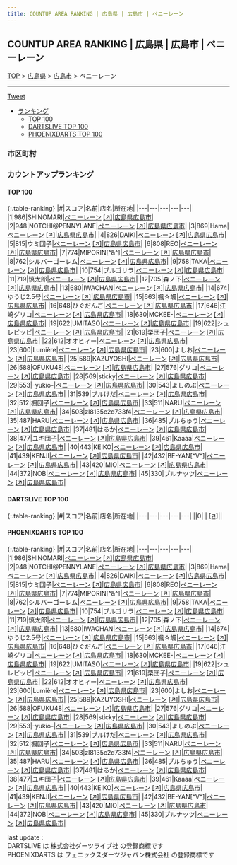 ```yaml
---
title: COUNTUP AREA RANKING | 広島県 | 広島市 | ペニーレーン
---
```

## COUNTUP AREA RANKING | 広島県 | 広島市 | ペニーレーン

[TOP](/darts/rank/) > [広島県](/darts/rank/広島県/) > [広島市](/darts/rank/広島県/広島市/) > ペニーレーン

___

<a href="https://twitter.com/share?ref_src=twsrc%5Etfw" data-text="COUNTUP AREA RANKING | 広島県広島市ペニーレーン" class="twitter-share-button" data-hashtags="DARTSLIVE,PHOENIXDARTS,darts,ダーツ" data-show-count="false">Tweet</a>

* [ランキング](#カウントアップランキング)
    * [TOP 100](#top-100)
    * [DARTSLIVE TOP 100](#dartslive-top-100)
    * [PHOENIXDARTS TOP 100](#phoenixdarts-top-100)

### 市区町村

<ul>

</ul>

### カウントアップランキング

#### TOP 100



{:.table-ranking}
|#|スコア|名前|店名|所在地|
|---|---|---|---|---|
|1|986|<span class="rank-name-pd">SHINOMARI</span>|<a href="/darts/rank/shops/7171.html">ペニーレーン</a> <a href="https://vs.phoenixdarts.com/jp/shop/shopDetailInfo/s_7171?s_seq=7171">[↗]</a>|<a href="/darts/rank/広島県/広島市">広島県広島市</a>|
|2|948|<span class="rank-name-pd">NOTCHI@PENNYLANE</span>|<a href="/darts/rank/shops/7171.html">ペニーレーン</a> <a href="https://vs.phoenixdarts.com/jp/shop/shopDetailInfo/s_7171?s_seq=7171">[↗]</a>|<a href="/darts/rank/広島県/広島市">広島県広島市</a>|
|3|869|<span class="rank-name-pd">Hama</span>|<a href="/darts/rank/shops/7171.html">ペニーレーン</a> <a href="https://vs.phoenixdarts.com/jp/shop/shopDetailInfo/s_7171?s_seq=7171">[↗]</a>|<a href="/darts/rank/広島県/広島市">広島県広島市</a>|
|4|826|<span class="rank-name-pd">DAIKI</span>|<a href="/darts/rank/shops/7171.html">ペニーレーン</a> <a href="https://vs.phoenixdarts.com/jp/shop/shopDetailInfo/s_7171?s_seq=7171">[↗]</a>|<a href="/darts/rank/広島県/広島市">広島県広島市</a>|
|5|815|<span class="rank-name-pd">ウミ団子</span>|<a href="/darts/rank/shops/7171.html">ペニーレーン</a> <a href="https://vs.phoenixdarts.com/jp/shop/shopDetailInfo/s_7171?s_seq=7171">[↗]</a>|<a href="/darts/rank/広島県/広島市">広島県広島市</a>|
|6|808|<span class="rank-name-pd">REO</span>|<a href="/darts/rank/shops/7171.html">ペニーレーン</a> <a href="https://vs.phoenixdarts.com/jp/shop/shopDetailInfo/s_7171?s_seq=7171">[↗]</a>|<a href="/darts/rank/広島県/広島市">広島県広島市</a>|
|7|774|<span class="rank-name-pd">MIPORIN[^&amp;^]</span>|<a href="/darts/rank/shops/7171.html">ペニーレーン</a> <a href="https://vs.phoenixdarts.com/jp/shop/shopDetailInfo/s_7171?s_seq=7171">[↗]</a>|<a href="/darts/rank/広島県/広島市">広島県広島市</a>|
|8|762|<span class="rank-name-pd">シルバーゴーレム</span>|<a href="/darts/rank/shops/7171.html">ペニーレーン</a> <a href="https://vs.phoenixdarts.com/jp/shop/shopDetailInfo/s_7171?s_seq=7171">[↗]</a>|<a href="/darts/rank/広島県/広島市">広島県広島市</a>|
|9|758|<span class="rank-name-pd">TAKA</span>|<a href="/darts/rank/shops/7171.html">ペニーレーン</a> <a href="https://vs.phoenixdarts.com/jp/shop/shopDetailInfo/s_7171?s_seq=7171">[↗]</a>|<a href="/darts/rank/広島県/広島市">広島県広島市</a>|
|10|754|<span class="rank-name-pd">ブルゴリラ</span>|<a href="/darts/rank/shops/7171.html">ペニーレーン</a> <a href="https://vs.phoenixdarts.com/jp/shop/shopDetailInfo/s_7171?s_seq=7171">[↗]</a>|<a href="/darts/rank/広島県/広島市">広島県広島市</a>|
|11|719|<span class="rank-name-pd">慎太郎</span>|<a href="/darts/rank/shops/7171.html">ペニーレーン</a> <a href="https://vs.phoenixdarts.com/jp/shop/shopDetailInfo/s_7171?s_seq=7171">[↗]</a>|<a href="/darts/rank/広島県/広島市">広島県広島市</a>|
|12|705|<span class="rank-name-pd">森ノ下</span>|<a href="/darts/rank/shops/7171.html">ペニーレーン</a> <a href="https://vs.phoenixdarts.com/jp/shop/shopDetailInfo/s_7171?s_seq=7171">[↗]</a>|<a href="/darts/rank/広島県/広島市">広島県広島市</a>|
|13|680|<span class="rank-name-pd">IWACHAN</span>|<a href="/darts/rank/shops/7171.html">ペニーレーン</a> <a href="https://vs.phoenixdarts.com/jp/shop/shopDetailInfo/s_7171?s_seq=7171">[↗]</a>|<a href="/darts/rank/広島県/広島市">広島県広島市</a>|
|14|674|<span class="rank-name-pd">ゆうじ2.5号</span>|<a href="/darts/rank/shops/7171.html">ペニーレーン</a> <a href="https://vs.phoenixdarts.com/jp/shop/shopDetailInfo/s_7171?s_seq=7171">[↗]</a>|<a href="/darts/rank/広島県/広島市">広島県広島市</a>|
|15|663|<span class="rank-name-pd">楓☆颯</span>|<a href="/darts/rank/shops/7171.html">ペニーレーン</a> <a href="https://vs.phoenixdarts.com/jp/shop/shopDetailInfo/s_7171?s_seq=7171">[↗]</a>|<a href="/darts/rank/広島県/広島市">広島県広島市</a>|
|16|648|<span class="rank-name-pd">ひぐだんご</span>|<a href="/darts/rank/shops/7171.html">ペニーレーン</a> <a href="https://vs.phoenixdarts.com/jp/shop/shopDetailInfo/s_7171?s_seq=7171">[↗]</a>|<a href="/darts/rank/広島県/広島市">広島県広島市</a>|
|17|646|<span class="rank-name-pd">江崎グリコ</span>|<a href="/darts/rank/shops/7171.html">ペニーレーン</a> <a href="https://vs.phoenixdarts.com/jp/shop/shopDetailInfo/s_7171?s_seq=7171">[↗]</a>|<a href="/darts/rank/広島県/広島市">広島県広島市</a>|
|18|630|<span class="rank-name-pd">MCKEE-</span>|<a href="/darts/rank/shops/7171.html">ペニーレーン</a> <a href="https://vs.phoenixdarts.com/jp/shop/shopDetailInfo/s_7171?s_seq=7171">[↗]</a>|<a href="/darts/rank/広島県/広島市">広島県広島市</a>|
|19|622|<span class="rank-name-pd">UMITASO</span>|<a href="/darts/rank/shops/7171.html">ペニーレーン</a> <a href="https://vs.phoenixdarts.com/jp/shop/shopDetailInfo/s_7171?s_seq=7171">[↗]</a>|<a href="/darts/rank/広島県/広島市">広島県広島市</a>|
|19|622|<span class="rank-name-pd">シュレピッピ</span>|<a href="/darts/rank/shops/7171.html">ペニーレーン</a> <a href="https://vs.phoenixdarts.com/jp/shop/shopDetailInfo/s_7171?s_seq=7171">[↗]</a>|<a href="/darts/rank/広島県/広島市">広島県広島市</a>|
|21|619|<span class="rank-name-pd">栗団子</span>|<a href="/darts/rank/shops/7171.html">ペニーレーン</a> <a href="https://vs.phoenixdarts.com/jp/shop/shopDetailInfo/s_7171?s_seq=7171">[↗]</a>|<a href="/darts/rank/広島県/広島市">広島県広島市</a>|
|22|612|<span class="rank-name-pd">オオヒィー</span>|<a href="/darts/rank/shops/7171.html">ペニーレーン</a> <a href="https://vs.phoenixdarts.com/jp/shop/shopDetailInfo/s_7171?s_seq=7171">[↗]</a>|<a href="/darts/rank/広島県/広島市">広島県広島市</a>|
|23|600|<span class="rank-name-pd">Lumière</span>|<a href="/darts/rank/shops/7171.html">ペニーレーン</a> <a href="https://vs.phoenixdarts.com/jp/shop/shopDetailInfo/s_7171?s_seq=7171">[↗]</a>|<a href="/darts/rank/広島県/広島市">広島県広島市</a>|
|23|600|<span class="rank-name-pd">よしお</span>|<a href="/darts/rank/shops/7171.html">ペニーレーン</a> <a href="https://vs.phoenixdarts.com/jp/shop/shopDetailInfo/s_7171?s_seq=7171">[↗]</a>|<a href="/darts/rank/広島県/広島市">広島県広島市</a>|
|25|589|<span class="rank-name-pd">KAZUYOSHI</span>|<a href="/darts/rank/shops/7171.html">ペニーレーン</a> <a href="https://vs.phoenixdarts.com/jp/shop/shopDetailInfo/s_7171?s_seq=7171">[↗]</a>|<a href="/darts/rank/広島県/広島市">広島県広島市</a>|
|26|588|<span class="rank-name-pd">OFUKU48</span>|<a href="/darts/rank/shops/7171.html">ペニーレーン</a> <a href="https://vs.phoenixdarts.com/jp/shop/shopDetailInfo/s_7171?s_seq=7171">[↗]</a>|<a href="/darts/rank/広島県/広島市">広島県広島市</a>|
|27|576|<span class="rank-name-pd">グリコ</span>|<a href="/darts/rank/shops/7171.html">ペニーレーン</a> <a href="https://vs.phoenixdarts.com/jp/shop/shopDetailInfo/s_7171?s_seq=7171">[↗]</a>|<a href="/darts/rank/広島県/広島市">広島県広島市</a>|
|28|569|<span class="rank-name-pd">sticky</span>|<a href="/darts/rank/shops/7171.html">ペニーレーン</a> <a href="https://vs.phoenixdarts.com/jp/shop/shopDetailInfo/s_7171?s_seq=7171">[↗]</a>|<a href="/darts/rank/広島県/広島市">広島県広島市</a>|
|29|553|<span class="rank-name-pd">-yukio-</span>|<a href="/darts/rank/shops/7171.html">ペニーレーン</a> <a href="https://vs.phoenixdarts.com/jp/shop/shopDetailInfo/s_7171?s_seq=7171">[↗]</a>|<a href="/darts/rank/広島県/広島市">広島県広島市</a>|
|30|543|<span class="rank-name-pd">よしのぶ</span>|<a href="/darts/rank/shops/7171.html">ペニーレーン</a> <a href="https://vs.phoenixdarts.com/jp/shop/shopDetailInfo/s_7171?s_seq=7171">[↗]</a>|<a href="/darts/rank/広島県/広島市">広島県広島市</a>|
|31|539|<span class="rank-name-pd">ブルけだ</span>|<a href="/darts/rank/shops/7171.html">ペニーレーン</a> <a href="https://vs.phoenixdarts.com/jp/shop/shopDetailInfo/s_7171?s_seq=7171">[↗]</a>|<a href="/darts/rank/広島県/広島市">広島県広島市</a>|
|32|512|<span class="rank-name-pd">楓団子</span>|<a href="/darts/rank/shops/7171.html">ペニーレーン</a> <a href="https://vs.phoenixdarts.com/jp/shop/shopDetailInfo/s_7171?s_seq=7171">[↗]</a>|<a href="/darts/rank/広島県/広島市">広島県広島市</a>|
|33|511|<span class="rank-name-pd">NARU</span>|<a href="/darts/rank/shops/7171.html">ペニーレーン</a> <a href="https://vs.phoenixdarts.com/jp/shop/shopDetailInfo/s_7171?s_seq=7171">[↗]</a>|<a href="/darts/rank/広島県/広島市">広島県広島市</a>|
|34|503|<span class="rank-name-pd">zl8135c2d733f4</span>|<a href="/darts/rank/shops/7171.html">ペニーレーン</a> <a href="https://vs.phoenixdarts.com/jp/shop/shopDetailInfo/s_7171?s_seq=7171">[↗]</a>|<a href="/darts/rank/広島県/広島市">広島県広島市</a>|
|35|487|<span class="rank-name-pd">HARU</span>|<a href="/darts/rank/shops/7171.html">ペニーレーン</a> <a href="https://vs.phoenixdarts.com/jp/shop/shopDetailInfo/s_7171?s_seq=7171">[↗]</a>|<a href="/darts/rank/広島県/広島市">広島県広島市</a>|
|36|485|<span class="rank-name-pd">ブルちゅう</span>|<a href="/darts/rank/shops/7171.html">ペニーレーン</a> <a href="https://vs.phoenixdarts.com/jp/shop/shopDetailInfo/s_7171?s_seq=7171">[↗]</a>|<a href="/darts/rank/広島県/広島市">広島県広島市</a>|
|37|481|<span class="rank-name-pd">はるか</span>|<a href="/darts/rank/shops/7171.html">ペニーレーン</a> <a href="https://vs.phoenixdarts.com/jp/shop/shopDetailInfo/s_7171?s_seq=7171">[↗]</a>|<a href="/darts/rank/広島県/広島市">広島県広島市</a>|
|38|477|<span class="rank-name-pd">ユキ団子</span>|<a href="/darts/rank/shops/7171.html">ペニーレーン</a> <a href="https://vs.phoenixdarts.com/jp/shop/shopDetailInfo/s_7171?s_seq=7171">[↗]</a>|<a href="/darts/rank/広島県/広島市">広島県広島市</a>|
|39|461|<span class="rank-name-pd">Kaaaa</span>|<a href="/darts/rank/shops/7171.html">ペニーレーン</a> <a href="https://vs.phoenixdarts.com/jp/shop/shopDetailInfo/s_7171?s_seq=7171">[↗]</a>|<a href="/darts/rank/広島県/広島市">広島県広島市</a>|
|40|443|<span class="rank-name-pd">KEIKO</span>|<a href="/darts/rank/shops/7171.html">ペニーレーン</a> <a href="https://vs.phoenixdarts.com/jp/shop/shopDetailInfo/s_7171?s_seq=7171">[↗]</a>|<a href="/darts/rank/広島県/広島市">広島県広島市</a>|
|41|439|<span class="rank-name-pd">KENJI</span>|<a href="/darts/rank/shops/7171.html">ペニーレーン</a> <a href="https://vs.phoenixdarts.com/jp/shop/shopDetailInfo/s_7171?s_seq=7171">[↗]</a>|<a href="/darts/rank/広島県/広島市">広島県広島市</a>|
|42|432|<span class="rank-name-pd">BE-YAN[^V^]</span>|<a href="/darts/rank/shops/7171.html">ペニーレーン</a> <a href="https://vs.phoenixdarts.com/jp/shop/shopDetailInfo/s_7171?s_seq=7171">[↗]</a>|<a href="/darts/rank/広島県/広島市">広島県広島市</a>|
|43|420|<span class="rank-name-pd">MIO</span>|<a href="/darts/rank/shops/7171.html">ペニーレーン</a> <a href="https://vs.phoenixdarts.com/jp/shop/shopDetailInfo/s_7171?s_seq=7171">[↗]</a>|<a href="/darts/rank/広島県/広島市">広島県広島市</a>|
|44|372|<span class="rank-name-pd">NOB</span>|<a href="/darts/rank/shops/7171.html">ペニーレーン</a> <a href="https://vs.phoenixdarts.com/jp/shop/shopDetailInfo/s_7171?s_seq=7171">[↗]</a>|<a href="/darts/rank/広島県/広島市">広島県広島市</a>|
|45|330|<span class="rank-name-pd">ブルナッツ</span>|<a href="/darts/rank/shops/7171.html">ペニーレーン</a> <a href="https://vs.phoenixdarts.com/jp/shop/shopDetailInfo/s_7171?s_seq=7171">[↗]</a>|<a href="/darts/rank/広島県/広島市">広島県広島市</a>|


#### DARTSLIVE TOP 100



{:.table-ranking}
|#|スコア|名前|店名|所在地|
|---|---|---|---|---|
||0|<span class="rank-name-dl"> </span>|<a href="/darts/rank/shops/.html"></a> <a href="">[↗]</a>|<a href="/darts/rank//"></a>|


#### PHOENIXDARTS TOP 100



{:.table-ranking}
|#|スコア|名前|店名|所在地|
|---|---|---|---|---|
|1|986|<span class="rank-name-pd">SHINOMARI</span>|<a href="/darts/rank/shops/7171.html">ペニーレーン</a> <a href="https://vs.phoenixdarts.com/jp/shop/shopDetailInfo/s_7171?s_seq=7171">[↗]</a>|<a href="/darts/rank/広島県/広島市">広島県広島市</a>|
|2|948|<span class="rank-name-pd">NOTCHI@PENNYLANE</span>|<a href="/darts/rank/shops/7171.html">ペニーレーン</a> <a href="https://vs.phoenixdarts.com/jp/shop/shopDetailInfo/s_7171?s_seq=7171">[↗]</a>|<a href="/darts/rank/広島県/広島市">広島県広島市</a>|
|3|869|<span class="rank-name-pd">Hama</span>|<a href="/darts/rank/shops/7171.html">ペニーレーン</a> <a href="https://vs.phoenixdarts.com/jp/shop/shopDetailInfo/s_7171?s_seq=7171">[↗]</a>|<a href="/darts/rank/広島県/広島市">広島県広島市</a>|
|4|826|<span class="rank-name-pd">DAIKI</span>|<a href="/darts/rank/shops/7171.html">ペニーレーン</a> <a href="https://vs.phoenixdarts.com/jp/shop/shopDetailInfo/s_7171?s_seq=7171">[↗]</a>|<a href="/darts/rank/広島県/広島市">広島県広島市</a>|
|5|815|<span class="rank-name-pd">ウミ団子</span>|<a href="/darts/rank/shops/7171.html">ペニーレーン</a> <a href="https://vs.phoenixdarts.com/jp/shop/shopDetailInfo/s_7171?s_seq=7171">[↗]</a>|<a href="/darts/rank/広島県/広島市">広島県広島市</a>|
|6|808|<span class="rank-name-pd">REO</span>|<a href="/darts/rank/shops/7171.html">ペニーレーン</a> <a href="https://vs.phoenixdarts.com/jp/shop/shopDetailInfo/s_7171?s_seq=7171">[↗]</a>|<a href="/darts/rank/広島県/広島市">広島県広島市</a>|
|7|774|<span class="rank-name-pd">MIPORIN[^&amp;^]</span>|<a href="/darts/rank/shops/7171.html">ペニーレーン</a> <a href="https://vs.phoenixdarts.com/jp/shop/shopDetailInfo/s_7171?s_seq=7171">[↗]</a>|<a href="/darts/rank/広島県/広島市">広島県広島市</a>|
|8|762|<span class="rank-name-pd">シルバーゴーレム</span>|<a href="/darts/rank/shops/7171.html">ペニーレーン</a> <a href="https://vs.phoenixdarts.com/jp/shop/shopDetailInfo/s_7171?s_seq=7171">[↗]</a>|<a href="/darts/rank/広島県/広島市">広島県広島市</a>|
|9|758|<span class="rank-name-pd">TAKA</span>|<a href="/darts/rank/shops/7171.html">ペニーレーン</a> <a href="https://vs.phoenixdarts.com/jp/shop/shopDetailInfo/s_7171?s_seq=7171">[↗]</a>|<a href="/darts/rank/広島県/広島市">広島県広島市</a>|
|10|754|<span class="rank-name-pd">ブルゴリラ</span>|<a href="/darts/rank/shops/7171.html">ペニーレーン</a> <a href="https://vs.phoenixdarts.com/jp/shop/shopDetailInfo/s_7171?s_seq=7171">[↗]</a>|<a href="/darts/rank/広島県/広島市">広島県広島市</a>|
|11|719|<span class="rank-name-pd">慎太郎</span>|<a href="/darts/rank/shops/7171.html">ペニーレーン</a> <a href="https://vs.phoenixdarts.com/jp/shop/shopDetailInfo/s_7171?s_seq=7171">[↗]</a>|<a href="/darts/rank/広島県/広島市">広島県広島市</a>|
|12|705|<span class="rank-name-pd">森ノ下</span>|<a href="/darts/rank/shops/7171.html">ペニーレーン</a> <a href="https://vs.phoenixdarts.com/jp/shop/shopDetailInfo/s_7171?s_seq=7171">[↗]</a>|<a href="/darts/rank/広島県/広島市">広島県広島市</a>|
|13|680|<span class="rank-name-pd">IWACHAN</span>|<a href="/darts/rank/shops/7171.html">ペニーレーン</a> <a href="https://vs.phoenixdarts.com/jp/shop/shopDetailInfo/s_7171?s_seq=7171">[↗]</a>|<a href="/darts/rank/広島県/広島市">広島県広島市</a>|
|14|674|<span class="rank-name-pd">ゆうじ2.5号</span>|<a href="/darts/rank/shops/7171.html">ペニーレーン</a> <a href="https://vs.phoenixdarts.com/jp/shop/shopDetailInfo/s_7171?s_seq=7171">[↗]</a>|<a href="/darts/rank/広島県/広島市">広島県広島市</a>|
|15|663|<span class="rank-name-pd">楓☆颯</span>|<a href="/darts/rank/shops/7171.html">ペニーレーン</a> <a href="https://vs.phoenixdarts.com/jp/shop/shopDetailInfo/s_7171?s_seq=7171">[↗]</a>|<a href="/darts/rank/広島県/広島市">広島県広島市</a>|
|16|648|<span class="rank-name-pd">ひぐだんご</span>|<a href="/darts/rank/shops/7171.html">ペニーレーン</a> <a href="https://vs.phoenixdarts.com/jp/shop/shopDetailInfo/s_7171?s_seq=7171">[↗]</a>|<a href="/darts/rank/広島県/広島市">広島県広島市</a>|
|17|646|<span class="rank-name-pd">江崎グリコ</span>|<a href="/darts/rank/shops/7171.html">ペニーレーン</a> <a href="https://vs.phoenixdarts.com/jp/shop/shopDetailInfo/s_7171?s_seq=7171">[↗]</a>|<a href="/darts/rank/広島県/広島市">広島県広島市</a>|
|18|630|<span class="rank-name-pd">MCKEE-</span>|<a href="/darts/rank/shops/7171.html">ペニーレーン</a> <a href="https://vs.phoenixdarts.com/jp/shop/shopDetailInfo/s_7171?s_seq=7171">[↗]</a>|<a href="/darts/rank/広島県/広島市">広島県広島市</a>|
|19|622|<span class="rank-name-pd">UMITASO</span>|<a href="/darts/rank/shops/7171.html">ペニーレーン</a> <a href="https://vs.phoenixdarts.com/jp/shop/shopDetailInfo/s_7171?s_seq=7171">[↗]</a>|<a href="/darts/rank/広島県/広島市">広島県広島市</a>|
|19|622|<span class="rank-name-pd">シュレピッピ</span>|<a href="/darts/rank/shops/7171.html">ペニーレーン</a> <a href="https://vs.phoenixdarts.com/jp/shop/shopDetailInfo/s_7171?s_seq=7171">[↗]</a>|<a href="/darts/rank/広島県/広島市">広島県広島市</a>|
|21|619|<span class="rank-name-pd">栗団子</span>|<a href="/darts/rank/shops/7171.html">ペニーレーン</a> <a href="https://vs.phoenixdarts.com/jp/shop/shopDetailInfo/s_7171?s_seq=7171">[↗]</a>|<a href="/darts/rank/広島県/広島市">広島県広島市</a>|
|22|612|<span class="rank-name-pd">オオヒィー</span>|<a href="/darts/rank/shops/7171.html">ペニーレーン</a> <a href="https://vs.phoenixdarts.com/jp/shop/shopDetailInfo/s_7171?s_seq=7171">[↗]</a>|<a href="/darts/rank/広島県/広島市">広島県広島市</a>|
|23|600|<span class="rank-name-pd">Lumière</span>|<a href="/darts/rank/shops/7171.html">ペニーレーン</a> <a href="https://vs.phoenixdarts.com/jp/shop/shopDetailInfo/s_7171?s_seq=7171">[↗]</a>|<a href="/darts/rank/広島県/広島市">広島県広島市</a>|
|23|600|<span class="rank-name-pd">よしお</span>|<a href="/darts/rank/shops/7171.html">ペニーレーン</a> <a href="https://vs.phoenixdarts.com/jp/shop/shopDetailInfo/s_7171?s_seq=7171">[↗]</a>|<a href="/darts/rank/広島県/広島市">広島県広島市</a>|
|25|589|<span class="rank-name-pd">KAZUYOSHI</span>|<a href="/darts/rank/shops/7171.html">ペニーレーン</a> <a href="https://vs.phoenixdarts.com/jp/shop/shopDetailInfo/s_7171?s_seq=7171">[↗]</a>|<a href="/darts/rank/広島県/広島市">広島県広島市</a>|
|26|588|<span class="rank-name-pd">OFUKU48</span>|<a href="/darts/rank/shops/7171.html">ペニーレーン</a> <a href="https://vs.phoenixdarts.com/jp/shop/shopDetailInfo/s_7171?s_seq=7171">[↗]</a>|<a href="/darts/rank/広島県/広島市">広島県広島市</a>|
|27|576|<span class="rank-name-pd">グリコ</span>|<a href="/darts/rank/shops/7171.html">ペニーレーン</a> <a href="https://vs.phoenixdarts.com/jp/shop/shopDetailInfo/s_7171?s_seq=7171">[↗]</a>|<a href="/darts/rank/広島県/広島市">広島県広島市</a>|
|28|569|<span class="rank-name-pd">sticky</span>|<a href="/darts/rank/shops/7171.html">ペニーレーン</a> <a href="https://vs.phoenixdarts.com/jp/shop/shopDetailInfo/s_7171?s_seq=7171">[↗]</a>|<a href="/darts/rank/広島県/広島市">広島県広島市</a>|
|29|553|<span class="rank-name-pd">-yukio-</span>|<a href="/darts/rank/shops/7171.html">ペニーレーン</a> <a href="https://vs.phoenixdarts.com/jp/shop/shopDetailInfo/s_7171?s_seq=7171">[↗]</a>|<a href="/darts/rank/広島県/広島市">広島県広島市</a>|
|30|543|<span class="rank-name-pd">よしのぶ</span>|<a href="/darts/rank/shops/7171.html">ペニーレーン</a> <a href="https://vs.phoenixdarts.com/jp/shop/shopDetailInfo/s_7171?s_seq=7171">[↗]</a>|<a href="/darts/rank/広島県/広島市">広島県広島市</a>|
|31|539|<span class="rank-name-pd">ブルけだ</span>|<a href="/darts/rank/shops/7171.html">ペニーレーン</a> <a href="https://vs.phoenixdarts.com/jp/shop/shopDetailInfo/s_7171?s_seq=7171">[↗]</a>|<a href="/darts/rank/広島県/広島市">広島県広島市</a>|
|32|512|<span class="rank-name-pd">楓団子</span>|<a href="/darts/rank/shops/7171.html">ペニーレーン</a> <a href="https://vs.phoenixdarts.com/jp/shop/shopDetailInfo/s_7171?s_seq=7171">[↗]</a>|<a href="/darts/rank/広島県/広島市">広島県広島市</a>|
|33|511|<span class="rank-name-pd">NARU</span>|<a href="/darts/rank/shops/7171.html">ペニーレーン</a> <a href="https://vs.phoenixdarts.com/jp/shop/shopDetailInfo/s_7171?s_seq=7171">[↗]</a>|<a href="/darts/rank/広島県/広島市">広島県広島市</a>|
|34|503|<span class="rank-name-pd">zl8135c2d733f4</span>|<a href="/darts/rank/shops/7171.html">ペニーレーン</a> <a href="https://vs.phoenixdarts.com/jp/shop/shopDetailInfo/s_7171?s_seq=7171">[↗]</a>|<a href="/darts/rank/広島県/広島市">広島県広島市</a>|
|35|487|<span class="rank-name-pd">HARU</span>|<a href="/darts/rank/shops/7171.html">ペニーレーン</a> <a href="https://vs.phoenixdarts.com/jp/shop/shopDetailInfo/s_7171?s_seq=7171">[↗]</a>|<a href="/darts/rank/広島県/広島市">広島県広島市</a>|
|36|485|<span class="rank-name-pd">ブルちゅう</span>|<a href="/darts/rank/shops/7171.html">ペニーレーン</a> <a href="https://vs.phoenixdarts.com/jp/shop/shopDetailInfo/s_7171?s_seq=7171">[↗]</a>|<a href="/darts/rank/広島県/広島市">広島県広島市</a>|
|37|481|<span class="rank-name-pd">はるか</span>|<a href="/darts/rank/shops/7171.html">ペニーレーン</a> <a href="https://vs.phoenixdarts.com/jp/shop/shopDetailInfo/s_7171?s_seq=7171">[↗]</a>|<a href="/darts/rank/広島県/広島市">広島県広島市</a>|
|38|477|<span class="rank-name-pd">ユキ団子</span>|<a href="/darts/rank/shops/7171.html">ペニーレーン</a> <a href="https://vs.phoenixdarts.com/jp/shop/shopDetailInfo/s_7171?s_seq=7171">[↗]</a>|<a href="/darts/rank/広島県/広島市">広島県広島市</a>|
|39|461|<span class="rank-name-pd">Kaaaa</span>|<a href="/darts/rank/shops/7171.html">ペニーレーン</a> <a href="https://vs.phoenixdarts.com/jp/shop/shopDetailInfo/s_7171?s_seq=7171">[↗]</a>|<a href="/darts/rank/広島県/広島市">広島県広島市</a>|
|40|443|<span class="rank-name-pd">KEIKO</span>|<a href="/darts/rank/shops/7171.html">ペニーレーン</a> <a href="https://vs.phoenixdarts.com/jp/shop/shopDetailInfo/s_7171?s_seq=7171">[↗]</a>|<a href="/darts/rank/広島県/広島市">広島県広島市</a>|
|41|439|<span class="rank-name-pd">KENJI</span>|<a href="/darts/rank/shops/7171.html">ペニーレーン</a> <a href="https://vs.phoenixdarts.com/jp/shop/shopDetailInfo/s_7171?s_seq=7171">[↗]</a>|<a href="/darts/rank/広島県/広島市">広島県広島市</a>|
|42|432|<span class="rank-name-pd">BE-YAN[^V^]</span>|<a href="/darts/rank/shops/7171.html">ペニーレーン</a> <a href="https://vs.phoenixdarts.com/jp/shop/shopDetailInfo/s_7171?s_seq=7171">[↗]</a>|<a href="/darts/rank/広島県/広島市">広島県広島市</a>|
|43|420|<span class="rank-name-pd">MIO</span>|<a href="/darts/rank/shops/7171.html">ペニーレーン</a> <a href="https://vs.phoenixdarts.com/jp/shop/shopDetailInfo/s_7171?s_seq=7171">[↗]</a>|<a href="/darts/rank/広島県/広島市">広島県広島市</a>|
|44|372|<span class="rank-name-pd">NOB</span>|<a href="/darts/rank/shops/7171.html">ペニーレーン</a> <a href="https://vs.phoenixdarts.com/jp/shop/shopDetailInfo/s_7171?s_seq=7171">[↗]</a>|<a href="/darts/rank/広島県/広島市">広島県広島市</a>|
|45|330|<span class="rank-name-pd">ブルナッツ</span>|<a href="/darts/rank/shops/7171.html">ペニーレーン</a> <a href="https://vs.phoenixdarts.com/jp/shop/shopDetailInfo/s_7171?s_seq=7171">[↗]</a>|<a href="/darts/rank/広島県/広島市">広島県広島市</a>|


<div class="footer border-top border-gray-light mt-5 pt-3 text-right text-gray">
    last update : <span style="font-weight: italic" id="foot_last_modified"></span><br />
    DARTSLIVE は 株式会社ダーツライブ社 の登録商標です<br />
    PHOENIXDARTS は フェニックスダーツジャパン株式会社 の登録商標です<br />
</div>

<script src="https://cdnjs.cloudflare.com/ajax/libs/jquery.tablesorter/2.31.3/js/jquery.tablesorter.min.js" integrity="sha512-qzgd5cYSZcosqpzpn7zF2ZId8f/8CHmFKZ8j7mU4OUXTNRd5g+ZHBPsgKEwoqxCtdQvExE5LprwwPAgoicguNg==" crossorigin="anonymous" referrerpolicy="no-referrer"></script>
<link rel="stylesheet" href="https://cdnjs.cloudflare.com/ajax/libs/jquery.tablesorter/2.31.3/css/theme.default.min.css" integrity="sha512-wghhOJkjQX0Lh3NSWvNKeZ0ZpNn+SPVXX1Qyc9OCaogADktxrBiBdKGDoqVUOyhStvMBmJQ8ZdMHiR3wuEq8+w==" crossorigin="anonymous" referrerpolicy="no-referrer" />
<script>
$(function() {
    $(".table-ranking").tablesorter({sortList:[[0, 0]]});
    $("#foot_last_modified").text(formatDate(new Date(document.lastModified), 'yyyy-MM-dd HH:mm:ss'));
});
</script>

<script async src="https://platform.twitter.com/widgets.js" charset="utf-8"></script>